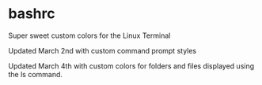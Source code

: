 # bashrc
Super sweet custom colors for the Linux Terminal

Updated March 2nd with custom command prompt styles

Updated March 4th with custom colors for folders and files displayed using the ls command.
